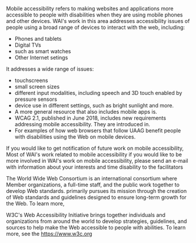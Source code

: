 Mobile accessibility refers to making websites and applications more accessible to people with disabilities when they are using mobile phones and other devices. WAI's work in this area addresses accessibility issues of people using a broad range of devices to interact with the web, including:

- Phones and tablets
- Digital TVs
- such as smart watches
- Other Internet setings

It addresses a wide range of issues:

-   touchscreens
-   small screen sizes
-   different input modalities, including speech and 3D touch enabled by
    pressure sensors
-  device use in different settings, such as bright sunlight
  and more.
-   A more general resource that also includes mobile apps is.
-   WCAG 2.1, published in June 2018, includes new requirements addressing mobile accessibility. They are introduced in.
-   For examples of how web browsers that follow UAAG benefit people with disabilities using the Web on mobile devices.
    
If you would like to get notification of future work on mobile accessibility, 
Most of WAI's work related to mobile accessibility if you would like to be more involved in WAI's work on mobile accessibility, please send an e-mail with information about your interests and time disability to the facilitators

The World Wide Web Consortium is an international consortium where Member organizations, a full-time staff, and the public work together to develop Web standards. primarily pursues its mission through the creation of Web standards and guidelines designed to ensure long-term growth for the Web. To learn more, 

W3C's Web Accessibility Initiative brings together individuals and organizations from around the world to develop strategies, guidelines, and sources to help make the Web accessible to people with abilities. To learn more, see the https://www.w3c.org
